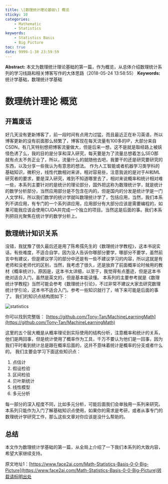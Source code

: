 ```yaml
---
title: \[数理统计理论基础\] 概览
sticky: 10
categories:
    - Mathematic
    - Statistics
keywords:
    - Statistics Basis
    - Big Picture
toc: true
date: 9999-1-30 23:59:59
---
```


**Abstract:** 本文为数理统计理论基础的第一篇，作为概览，从总体介绍数理统计系列的学习线路和相关博客写作的大体思路（2018-05-24 13:58:55）
**Keywords:** 统计学基础，数理统计学基础

<!--more-->
# 数理统计理论 概览
## 开篇废话
好几天没有更新博客了，前一段时间有点用力过猛，而且最近正在补习英语，所以博客更新的没有前面那么频繁了，博客现在每天流量有100多的IP，大部分来自CSDN，有几天特别想把博客流量做大，但是后来一想，这不是就是取经路上被妖怪色诱了么，我的目的是分享和深入研究，每天要是为了流量总想着怎么SEO那就有点太不务正业了，所以，流量什么的就随他去吧，我要干的还是研究要研究的东西，以及分享一些我认为有意思的想法。
作为人工智能或者机器学习类学科的基础知识，微积分，线性代数相对来讲，相对容易些，注意我说的是对于AI和ML研究者的要求，要是深入研究，难到不知道哪里去了，相对来说概率和统计相对难一些，本系列主要针对的是统计的理论部分，国外把这称为数理统计学，就是统计的数学分析部分，当然应用部分是不包含在内的，但是国内的分发是统计学是一门人文学科，所以我们数学的统计学就叫数理统计学了，包括应用，当然，我们本系列不讲应用，有专门的一个系列讲应用，应用部分有大部分应该是需要编程的，如果可能我应该会使用CUDA并完成一个独立的项目。当然这是后面的事。我们本系列把目光聚焦在统计学的数学分析上。
## 数理统计知识关系
没错，我犹豫了很久最后还是用了陈希孺先生的《数理统计学教程》，这本书说实话，有些难度，不适合自学，因为没人告诉你哪部分要学，哪部分不要学，虽然前言中有建议，但是建议学习的部分中还是有一些不建议学习的内容，所以这就是有老师和没老师代的区别，当然，我考虑了很久，还是放弃了前面概率论时候用的教材《概率统计》，原因是，这本书太详细，以至于，我觉得有点墨迹，但是这本书绝对适合入门，虽然是英文的，但是基本能读懂。
本系列的主要参考就是《数理统计学教程》当然可能会参考《数理统计引论》，不过非常不建议大家去研究数理统计学引论，这本书不适合入门。参考一些知识就行了，啃下来可能是后面的事了。
我们的知识点结构图如下：

![statistics](https://github.com/Tony-Tan/MachineLearningMath/raw/master/Statistics.png)

你可以找到完整版：
[https://github.com/Tony-Tan/MachineLearningMath](https://github.com/Tony-Tan/MachineLearningMath)

这里的五个层大概是从概率理论到实际使用的结构分析，注意概率和统计的关系，他们是两回事，但是统计使用了概率作为工具，千万不要认为他们是一回事，因为我们平时看到统计总是跟在概率后面的，这并不意味着统计是概率的分支或者什么的。
我们主要会学习下面这些知识点：
1. 点估计
2. 假设检验
3. 区间检验
4. 贝叶斯统计
5. 线性模型
6. 多元分析

每一部分的深入程度不同，比如多元分析，可能后面我们会单独用一系列来研究。
本系列只能作为入门了解基础知识点使用，如果你的需求是考研，或者从事专门的数理统计学研究工作，那么这些文章对你应该是没什么帮助的。
## 总结
本文作为数理统计学基础的第一篇，从全局上介绍了一下我们本系列的大致内容，希望大家继续支持。





原文地址1：[https://www.face2ai.com/Math-Statistics-Basis-0-0-Big-Picture](https://www.face2ai.com/Math-Statistics-Basis-0-0-Big-Picture)转载请标明出处
